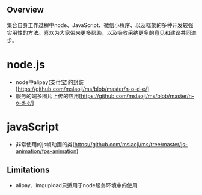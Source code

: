 ## Overview
集合自身工作过程中node、JavaScript、微信小程序、以及框架的多种开发较强实用性的方法。喜欢为大家带来更多帮助，以及吸收采纳更多的意见和建议共同进步。

node.js
=======
- node中alipay(支付宝)的封装[https://github.com/mslaoji/ms/blob/master/n-o-d-e/]
- 服务的端多图片上传的应用[https://github.com/mslaoji/ms/blob/master/n-o-d-e/]

javaScript
==========
- 非常使用的js帧动画的类(https://github.com/mslaoji/ms/tree/master/js-animation/fps-animation)

## Limitations
- alipay、imgupload只适用于node服务环境中的使用
